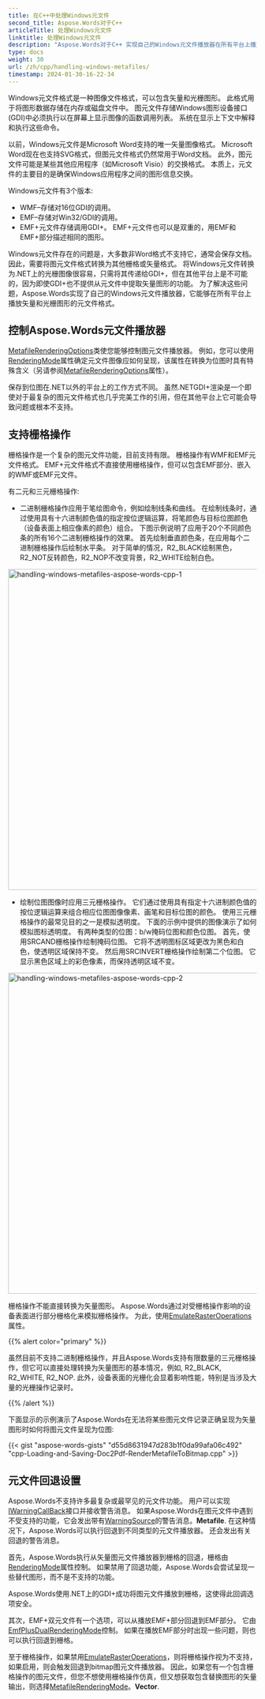 ```yaml
---
title: 在C++中处理Windows元文件
second_title: Aspose.Words对于C++
articleTitle: 处理Windows元文件
linktitle: 处理Windows元文件
description: "Aspose.Words对于C++ 实现自己的Windows元文件播放器在所有平台上播放元文件格式，并支持基本元文件功能的处理，并可以执行回退到不同类型的元文件播放器。"
type: docs
weight: 30
url: /zh/cpp/handling-windows-metafiles/
timestamp: 2024-01-30-16-22-34
---
```


Windows元文件格式是一种图像文件格式，可以包含矢量和光栅图形。 此格式用于将图形数据存储在内存或磁盘文件中。 图元文件存储Windows图形设备接口(GDI)中必须执行以在屏幕上显示图像的函数调用列表。 系统在显示上下文中解释和执行这些命令。

以前，Windows元文件是Microsoft Word支持的唯一矢量图像格式。 Microsoft Word现在也支持SVG格式，但图元文件格式仍然常用于Word文档。 此外，图元文件可能是某些其他应用程序（如Microsoft Visio）的交换格式。 本质上，元文件的主要目的是确保Windows应用程序之间的图形信息交换。

Windows元文件有3个版本:

- WMF–存储对16位GDI的调用。
- EMF–存储对Win32/GDI的调用。
- EMF+元文件存储调用GDI+。 EMF+元文件也可以是双重的，用EMF和EMF+部分描述相同的图形。

Windows元文件存在的问题是，大多数非Word格式不支持它，通常会保存文档。 因此，需要将图元文件格式转换为其他栅格或矢量格式。 将Windows元文件转换为.NET上的光栅图像很容易，只需将其传递给GDI+，但在其他平台上是不可能的，因为即使GDI+也不提供从元文件中提取矢量图形的功能。 为了解决这些问题，Aspose.Words实现了自己的Windows元文件播放器，它能够在所有平台上播放矢量和光栅图形的元文件格式。

## 控制Aspose.Words元文件播放器

[MetafileRenderingOptions](https://reference.aspose.com/words/cpp/aspose.words.saving/metafilerenderingoptions/)类使您能够控制图元文件播放器。 例如，您可以使用[RenderingMode](https://reference.aspose.com/words/cpp/aspose.words.saving/metafilerenderingoptions/get_renderingmode/)属性确定元文件图像应如何呈现，该属性在转换为位图时具有特殊含义（另请参阅[MetafileRenderingOptions](https://reference.aspose.com/words/cpp/aspose.words.saving/metafilerenderingoptions/metafilerenderingoptions/)属性）。

保存到位图在.NET以外的平台上的工作方式不同。 虽然.NETGDI+渲染是一个即使对于最复杂的图元文件格式也几乎完美工作的引用，但在其他平台上它可能会导致问题或根本不支持。

## 支持栅格操作

栅格操作是一个复杂的图元文件功能，目前支持有限。 栅格操作有WMF和EMF元文件格式。 EMF+元文件格式不直接使用栅格操作，但可以包含EMF部分、嵌入的WMF或EMF元文件。

有二元和三元栅格操作:

- 二进制栅格操作应用于笔绘图命令，例如绘制线条和曲线。 在绘制线条时，通过使用具有十六进制颜色值的指定按位逻辑运算，将笔颜色与目标位图颜色（设备表面上相应像素的颜色）组合。 下图示例说明了应用于20个不同颜色条的所有16个二进制栅格操作的效果。 首先绘制垂直颜色条，在应用每个二进制栅格操作后绘制水平条。 对于简单的情况，R2_BLACK绘制黑色，R2_NOT反转颜色，R2_NOP不改变背景，R2_WHITE绘制白色。

<img src="handling-windows-metafiles-1.png" alt="handling-windows-metafiles-aspose-words-cpp-1" style="width:650px"/>

- 绘制位图图像时应用三元栅格操作。 它们通过使用具有指定十六进制颜色值的按位逻辑运算来组合相应位图图像像素、画笔和目标位图的颜色。 使用三元栅格操作的最常见目的之一是模拟透明度。 下面的示例中提供的图像演示了如何模拟图标透明度。 有两种类型的位图：b/w掩码位图和颜色位图。 首先，使用SRCAND栅格操作绘制掩码位图。 它将不透明图标区域更改为黑色和白色，使透明区域保持不变。 然后用SRCINVERT栅格操作绘制第二个位图。 它显示黑色区域上的彩色像素，而保持透明区域不变。

<img src="handling-windows-metafiles-2.png" alt="handling-windows-metafiles-aspose-words-cpp-2" style="width:650px"/>

栅格操作不能直接转换为矢量图形。 Aspose.Words通过对受栅格操作影响的设备表面进行部分栅格化来模拟栅格操作。 为此，使用[EmulateRasterOperations](https://reference.aspose.com/words/cpp/aspose.words.saving/metafilerenderingoptions/get_emulaterasteroperations/)属性。

{{% alert color="primary" %}}

虽然目前不支持二进制栅格操作，并且Aspose.Words支持有限数量的三元栅格操作，但它可以直接处理转换为矢量图形的基本情况，例如, R2_BLACK, R2_WHITE, R2_NOP. 此外，设备表面的光栅化会显着影响性能，特别是当涉及大量的光栅操作记录时。

{{% /alert %}}

下面显示的示例演示了Aspose.Words在无法将某些图元文件记录正确呈现为矢量图形时如何将图元文件呈现为位图:

{{< gist "aspose-words-gists" "d55d8631947d283b1f0da99afa06c492" "cpp-Loading-and-Saving-Doc2Pdf-RenderMetafileToBitmap.cpp" >}}

## 元文件回退设置

Aspose.Words不支持许多最复杂或最罕见的元文件功能。 用户可以实现[IWarningCallBack](https://reference.aspose.com/words/cpp/aspose.words/iwarningcallback/)接口并接收警告消息。 如果Aspose.Words在图元文件中遇到不受支持的功能，它会发出带有[WarningSource](https://reference.aspose.com/words/cpp/aspose.words/warninginfo/get_source/)的警告消息。**Metafile**. 在这种情况下，Aspose.Words可以执行回退到不同类型的元文件播放器。 还会发出有关回退的警告消息。

首先，Aspose.Words执行从矢量图元文件播放器到栅格的回退，栅格由[RenderingMode](https://reference.aspose.com/words/cpp/aspose.words.saving/metafilerenderingoptions/get_renderingmode/)属性控制。 如果禁用了回退功能，Aspose.Words会尝试呈现一些替代图形，而不是不支持的功能。

Aspose.Words使用.NET上的GDI+成功将图元文件播放到栅格，这使得此回调选项安全。

其次，EMF+双元文件有一个选项，可以从播放EMF+部分回退到EMF部分。 它由[EmfPlusDualRenderingMode](https://reference.aspose.com/words/cpp/aspose.words.saving/metafilerenderingoptions/get_emfplusdualrenderingmode/)控制。 如果在播放EMF部分时出现一些问题，则也可以执行回退到栅格。

至于栅格操作，如果禁用[EmulateRasterOperations](https://reference.aspose.com/words/cpp/aspose.words.saving/metafilerenderingoptions/get_emulaterasteroperations/)，则将栅格操作视为不支持，如果启用，则会触发回退到bitmap图元文件播放器。 因此，如果您有一个包含栅格操作的图元文件，但您不想使用栅格操作仿真，但又想获取包含替换图形的矢量输出，则选择[MetafileRenderingMode](https://reference.aspose.com/words/cpp/aspose.words.saving/metafilerenderingoptions/get_renderingmode/)。**Vector**.

